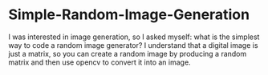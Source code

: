 # Simple-Random-Image-Generation
I was interested in image generation, so I asked myself: what is the simplest way to code a random image generator? I understand that a digital image is just a matrix, so you can create a random image by producing a random matrix and then use opencv to convert it into an image. 
